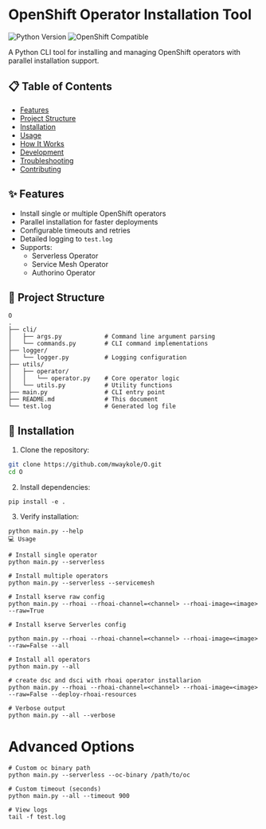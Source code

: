 # OpenShift Operator Installation Tool

![Python Version](https://img.shields.io/badge/python-3.8+-blue.svg)
![OpenShift Compatible](https://img.shields.io/badge/OpenShift-4.x-lightgrey.svg)

A Python CLI tool for installing and managing OpenShift operators with parallel installation support.

## 📋 Table of Contents
- [Features](#-features)
- [Project Structure](#-project-structure)
- [Installation](#-installation)
- [Usage](#-usage)
- [How It Works](#-how-it-works)
- [Development](#-development)
- [Troubleshooting](#-troubleshooting)
- [Contributing](#-contributing)

## ✨ Features
- Install single or multiple OpenShift operators
- Parallel installation for faster deployments
- Configurable timeouts and retries
- Detailed logging to `test.log`
- Supports:
  - Serverless Operator
  - Service Mesh Operator  
  - Authorino Operator

## 📂 Project Structure
```
O
.
├── cli/
│   ├── args.py            # Command line argument parsing
│   └── commands.py        # CLI command implementations
├── logger/
│   └── logger.py          # Logging configuration
├── utils/
│   ├── operator/
│   │   └── operator.py    # Core operator logic
│   └── utils.py           # Utility functions
├── main.py                # CLI entry point
├── README.md              # This document
└── test.log               # Generated log file
```

## 🚀 Installation

1. Clone the repository:
```bash
git clone https://github.com/mwaykole/O.git
cd O
```
2. Install dependencies:
```
pip install -e .    
```
3. Verify installation:
```
python main.py --help
💻 Usage
```

```
# Install single operator
python main.py --serverless

# Install multiple operators
python main.py --serverless --servicemesh

# Install kserve raw config
python main.py --rhoai --rhoai-channel=<channel> --rhoai-image=<image> --raw=True

# Install kserve Serverles config

python main.py --rhoai --rhoai-channel=<channel> --rhoai-image=<image> --raw=False --all

# Install all operators 
python main.py --all

# create dsc and dsci with rhoai operator installarion
python main.py --rhoai --rhoai-channel=<channel> --rhoai-image=<image> --raw=False --deploy-rhoai-resources

# Verbose output
python main.py --all --verbose
```
# Advanced Options

```
# Custom oc binary path
python main.py --serverless --oc-binary /path/to/oc

# Custom timeout (seconds)
python main.py --all --timeout 900

# View logs
tail -f test.log

```

